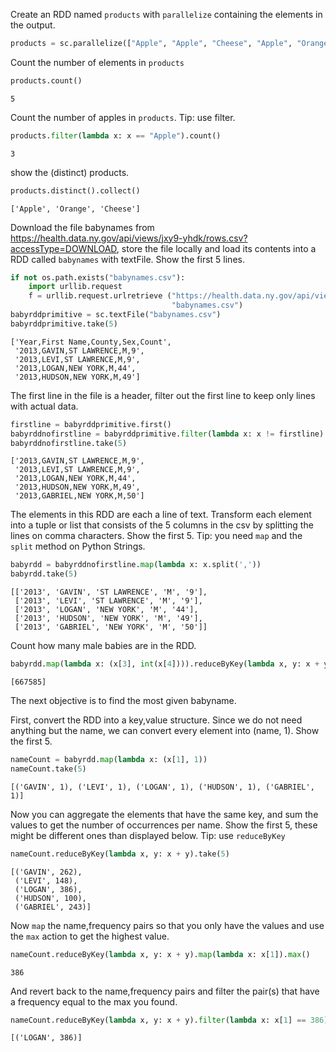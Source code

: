 
Create an RDD named `products` with `parallelize` containing the elements in the output.


```python
products = sc.parallelize(["Apple", "Apple", "Cheese", "Apple", "Orange"])
```

Count the number of elements in `products`


```python
products.count()
```




    5



Count the number of apples in `products`. Tip: use filter.


```python
products.filter(lambda x: x == "Apple").count()
```




    3



show the (distinct) products.


```python
products.distinct().collect()
```




    ['Apple', 'Orange', 'Cheese']



Download the file babynames from https://health.data.ny.gov/api/views/jxy9-yhdk/rows.csv?accessType=DOWNLOAD, store the file locally and load its contents into a RDD called `babynames` with textFile. Show the first 5 lines.


```python
if not os.path.exists("babynames.csv"):
    import urllib.request
    f = urllib.request.urlretrieve ("https://health.data.ny.gov/api/views/jxy9-yhdk/rows.csv?accessType=DOWNLOAD", \
                                    "babynames.csv")
babyrddprimitive = sc.textFile("babynames.csv")
babyrddprimitive.take(5)
```




    ['Year,First Name,County,Sex,Count',
     '2013,GAVIN,ST LAWRENCE,M,9',
     '2013,LEVI,ST LAWRENCE,M,9',
     '2013,LOGAN,NEW YORK,M,44',
     '2013,HUDSON,NEW YORK,M,49']



The first line in the file is a header, filter out the first line to keep only lines with actual data.


```python
firstline = babyrddprimitive.first()
babyrddnofirstline = babyrddprimitive.filter(lambda x: x != firstline)
babyrddnofirstline.take(5)
```




    ['2013,GAVIN,ST LAWRENCE,M,9',
     '2013,LEVI,ST LAWRENCE,M,9',
     '2013,LOGAN,NEW YORK,M,44',
     '2013,HUDSON,NEW YORK,M,49',
     '2013,GABRIEL,NEW YORK,M,50']



The elements in this RDD are each a line of text. Transform each element into a tuple or list that consists of the 5 columns in the csv by splitting the lines on comma characters. Show the first 5. Tip: you need `map` and the `split` method on Python Strings.


```python
babyrdd = babyrddnofirstline.map(lambda x: x.split(','))
babyrdd.take(5)
```




    [['2013', 'GAVIN', 'ST LAWRENCE', 'M', '9'],
     ['2013', 'LEVI', 'ST LAWRENCE', 'M', '9'],
     ['2013', 'LOGAN', 'NEW YORK', 'M', '44'],
     ['2013', 'HUDSON', 'NEW YORK', 'M', '49'],
     ['2013', 'GABRIEL', 'NEW YORK', 'M', '50']]



Count how many male babies are in the RDD.


```python
babyrdd.map(lambda x: (x[3], int(x[4]))).reduceByKey(lambda x, y: x + y).lookup('M')
```




    [667585]



The next objective is to find the most given babyname.

First, convert the RDD into a key,value structure. Since we do not need anything but the name, we can convert every element into (name, 1). Show the first 5.


```python
nameCount = babyrdd.map(lambda x: (x[1], 1))
nameCount.take(5)
```




    [('GAVIN', 1), ('LEVI', 1), ('LOGAN', 1), ('HUDSON', 1), ('GABRIEL', 1)]



Now you can aggregate the elements that have the same key, and sum the values to get the number of occurrences per name. Show the first 5, these might be different ones than displayed below. Tip: use `reduceByKey`


```python
nameCount.reduceByKey(lambda x, y: x + y).take(5)
```




    [('GAVIN', 262),
     ('LEVI', 148),
     ('LOGAN', 386),
     ('HUDSON', 100),
     ('GABRIEL', 243)]



Now `map` the name,frequency pairs so that you only have the values and use the `max` action to get the highest value.


```python
nameCount.reduceByKey(lambda x, y: x + y).map(lambda x: x[1]).max()
```




    386



And revert back to the name,frequency pairs and filter the pair(s) that have a frequency equal to the max you found.


```python
nameCount.reduceByKey(lambda x, y: x + y).filter(lambda x: x[1] == 386).collect()
```




    [('LOGAN', 386)]




```python

```


```python

```


```python

```
